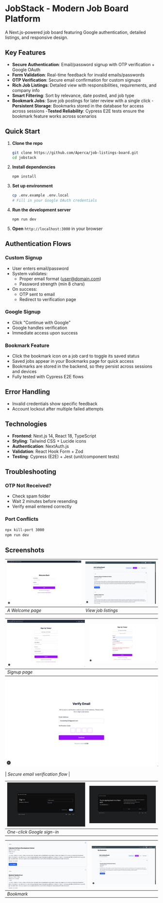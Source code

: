# JobStack - Modern Job Board Platform

A Next.js-powered job board featuring Google authentication, detailed listings, and responsive design.

## Key Features

- **Secure Authentication**: Email/password signup with OTP verification + Google OAuth
- **Form Validation**: Real-time feedback for invalid emails/passwords
- **OTP Verification**: Secure email confirmation for custom signups
- **Rich Job Listings**: Detailed view with responsibilities, requirements, and company info
- **Smart Filtering**: Sort by relevance, date posted, and job type
- **Bookmark Jobs**: Save job postings for later review with a single click
-**Persistent Storage**: Bookmarks stored in the database for access across sessions
-**Tested Reliability**: Cypress E2E tests ensure the bookmark feature works across scenarios


## Quick Start

1. **Clone the repo**
   ```bash
   git clone https://github.com/Aperca/job-listings-board.git
   cd jobstack
   ```

2. **Install dependencies**
   ```bash
   npm install
   ```

3. **Set up environment**
   ```bash
   cp .env.example .env.local
   # Fill in your Google OAuth credentials
   ```

4. **Run the development server**
   ```bash
   npm run dev
   ```

5. **Open** `http://localhost:3000` in your browser

## Authentication Flows

### Custom Signup

- User enters email/password
- System validates:
  - Proper email format (user@domain.com)
  - Password strength (min 8 chars)
- On success:
  - OTP sent to email
  - Redirect to verification page

### Google Signup

- Click "Continue with Google"
- Google handles verification
- Immediate access upon success

### Bookmark Feature
- Click the bookmark icon on a job card to toggle its saved status
- Saved jobs appear in your Bookmarks page for quick access
- Bookmarks are stored in the backend, so they persist across sessions and devices
- Fully tested with Cypress E2E flows

## Error Handling

- Invalid credentials show specific feedback
- Account lockout after multiple failed attempts

## Technologies

- **Frontend**: Next.js 14, React 18, TypeScript
- **Styling**: Tailwind CSS + Lucide icons
- **Authentication**: NextAuth.js
- **Validation**: React Hook Form + Zod
- **Testing**: Cypress (E2E) + Jest (unit/component tests)

## Troubleshooting

### OTP Not Received?

- Check spam folder
- Wait 2 minutes before resending
- Verify email entered correctly

### Port Conflicts

```bash
npx kill-port 3000
npm run dev
```

## Screenshots

| ![Homepage](screenshots/home.jpg) | ![Job Details](screenshots/job_listing.jpg) |
|-----------------------------------|----------------------------------------|
| *A Welcome page*     | *View job listings*           |

| ![Signup Page](screenshots/signup.jpg) |  ![Invalid Credentials](screenshots/invalid_signup.jpg) |
|--------------------------------------------------|---------------------------------------|
| *Signup page* |        | *Error handling for invalid credentials*| 


![OTP Verification](screenshots/otp.jpg)

| *Secure email verification flow* |            


| ![Google Auth](screenshots/google.jpg) | ![Google Auth](screenshots/google2.jpg) 
|----------------------------------------|-------------------------------------------------|
| *One-click Google sign-in*             |            |

| ![Bookmark](screenshots/bookmark.jpg)  | ![Google Auth](screenshots/bookmark_page.jpg) 
|----------------------------------------|-------------------------------------------------|
| *Bookmark* |                           |  *Bookmark Page * |



